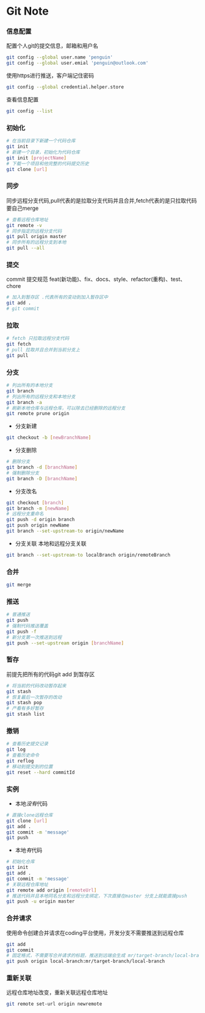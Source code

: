 # Git Note

### 信息配置

配置个人git的提交信息，邮箱和用户名
```bash
git config --global user.name 'penguin'
git config --global user.emial 'penguin@outlook.com'
```

使用https进行推送，客户端记住密码
```bash
git config --global credential.helper.store
```

查看信息配置
```bash
git config --list
```

### 初始化

```bash
# 在当前目录下新建一个代码仓库
git init
# 新建一个目录，初始化为代码仓库
git init [projectName]
# 下载一个项目和他完整的代码提交历史
git clone [url]
```

### 同步

同步远程分支代码,pull代表的是拉取分支代码并且合并,fetch代表的是只拉取代码要自己merge
```bash
# 查看远程仓库地址
git remote -v
# 同步指定的远程分支代码
git pull origin master
# 同步所有的远程分支到本地
git pull --all
```

### 提交
commit 提交规范 feat(新功能)、fix、docs、style、refactor(重构)、test、chore
```bash
# 加入到暂存区 .代表所有的变动到加入暂存区中
git add .
# git commit 
```

### 拉取

```bash
# fetch 只拉取远程分支代码
git fetch
# pull 拉取并且合并到当前分支上
git pull
```

### 分支

```bash
# 列出所有的本地分支
git branch
# 列出所有的远程分支和本地分支
git branch -a
# 刷新本地仓库与远程仓库，可以除去已经删除的远程分支
git remote prune origin
```

- 分支新建
```bash
git checkout -b [newBranchName]
```

- 分支删除
```bash
# 删除分支
git branch -d [branchName]
# 强制删除分支
git branch -D [branchName]
```

- 分支改名
```bash
git checkout [branch]
git branch -m [newName]
# 远程分支重命名
git push -d origin branch
git push origin newName
git branch --set-upstream-to origin/newName
```

- 分支关联
本地和远程分支关联
```bash
git branch --set-upstream-to localBranch origin/remoteBranch 
```

### 合并

```bash
git merge
```

### 推送

```bash
# 普通推送
git push
# 强制代码推送覆盖
git push -f
# 新分支第一次推送到远程
git push --set-upstream origin [branchName]
```

### 暂存

前提先把所有的代码git add 到暂存区
```bash
# 将当前的代码改动暂存起来
git stash
# 恢复最后一次暂存的改动
git stash pop
# 产看有多好暂存
git stash list
```

### 撤销

```bash
# 查看历史提交记录
git log
# 查看历史命令
git reflog
# 移动到提交到的位置
git reset --hard commitId
```

### 实例

- 本地*没有*代码
```bash
# 直接clone远程仓库
git clone [url]
git add .
git commit -m 'message'
git push
```

- 本地*有*代码
```bash
# 初始化仓库
git init 
git add .
git commit -m 'message'
# 关联远程仓库地址
git remote add origin [remoteUrl]
# 推送代码并且本地同名分支和远程分支绑定，下次直接在master 分支上就能直接push
git push -u origin master
```

### 合并请求

使用命令创建合并请求在coding平台使用，开发分支不需要推送到远程仓库
```bash
git add 
git commit
# 固定格式，不需要写合并请求的标题，推送到远端会生成 mr/target-branch/local-branch 分支
git push origin local-branch:mr/target-branch/local-branch
```

### 重新关联

远程仓库地址改变，重新关联远程仓库地址
```bash
git remote set-url origin newremote
```
